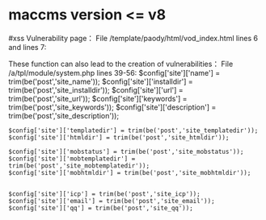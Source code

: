 # maccms version <= v8
#xss
Vulnerability page：
File /template/paody/html/vod_index.html lines 6 and lines 7:
<meta name="keywords" content="{maccms:keywords}" />
<meta name="description" content="{maccms:description}" />

These function can also lead to the creation of vulnerabilities：
File /a/tpl/module/system.php lines 39-56:
	$config['site']['name'] = trim(be('post','site_name'));
	$config['site']['installdir'] = trim(be('post','site_installdir'));
	$config['site']['url'] = trim(be('post','site_url'));
	$config['site']['keywords'] = trim(be('post','site_keywords'));
	$config['site']['description'] = trim(be('post','site_description'));
	
	$config['site']['templatedir'] = trim(be('post','site_templatedir'));
	$config['site']['htmldir'] = trim(be('post','site_htmldir'));
	
	$config['site']['mobstatus'] = trim(be('post','site_mobstatus'));
	$config['site']['mobtemplatedir'] = trim(be('post','site_mobtemplatedir'));
	$config['site']['mobhtmldir'] = trim(be('post','site_mobhtmldir'));
	
	
	$config['site']['icp'] = trim(be('post','site_icp'));
	$config['site']['email'] = trim(be('post','site_email'));
	$config['site']['qq'] = trim(be('post','site_qq'));
